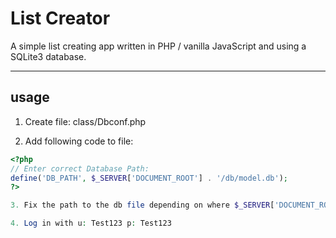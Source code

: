 # List Creator

A simple list creating app written in PHP / vanilla JavaScript and using a SQLite3 database.

----
## usage
1. Create file: class/Dbconf.php

2. Add following code to file:
```php
<?php
// Enter correct Database Path:
define('DB_PATH', $_SERVER['DOCUMENT_ROOT'] . '/db/model.db');
?>

3. Fix the path to the db file depending on where $_SERVER['DOCUMENT_ROOT'] is pointing to

4. Log in with u: Test123 p: Test123
